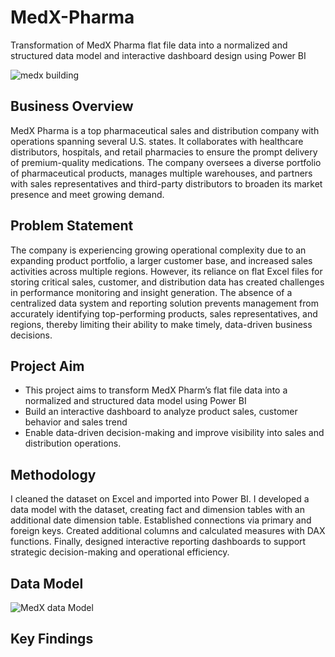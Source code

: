 # MedX-Pharma
Transformation of MedX Pharma flat file data into a normalized and structured data model and interactive dashboard design using Power BI

![medx building](https://github.com/user-attachments/assets/cb0e3de6-2238-4d4e-b47a-8a76e1f57c63)


## Business Overview
MedX Pharma is a top pharmaceutical sales and distribution company with operations spanning several U.S. states. 
It collaborates with healthcare distributors, hospitals, and retail pharmacies to ensure the prompt delivery of premium-quality medications. 
The company oversees a diverse portfolio of pharmaceutical products, manages multiple warehouses, and partners with sales representatives and third-party distributors to broaden its market presence and meet growing demand.

## Problem Statement
The company is experiencing growing operational complexity due to an expanding product portfolio, a larger customer base, and increased sales activities across multiple regions. 
However, its reliance on flat Excel files for storing critical sales, customer, and distribution data has created challenges in performance monitoring and insight generation. 
The absence of a centralized data system and reporting solution prevents management from accurately identifying top-performing products, sales representatives, and regions, thereby limiting their ability to make timely, data-driven business decisions. 

## Project Aim
- This project aims to transform MedX Pharm’s flat file data into a normalized and structured data model using Power BI
- Build an interactive dashboard to analyze product sales, customer behavior and sales trend
- Enable data-driven decision-making and improve visibility into sales and distribution operations.

## Methodology
I cleaned the dataset on Excel and imported into Power BI. I developed a data model with the dataset, creating fact and dimension tables with an additional date dimension table. 
Established connections via primary and foreign keys.
Created additional columns and calculated measures with DAX functions. Finally, designed interactive reporting dashboards to support strategic decision-making and operational efficiency. 

## Data Model

![MedX data Model](https://github.com/user-attachments/assets/5da1b399-08f5-4b93-821f-eb3a961e85d2)

## Key Findings


